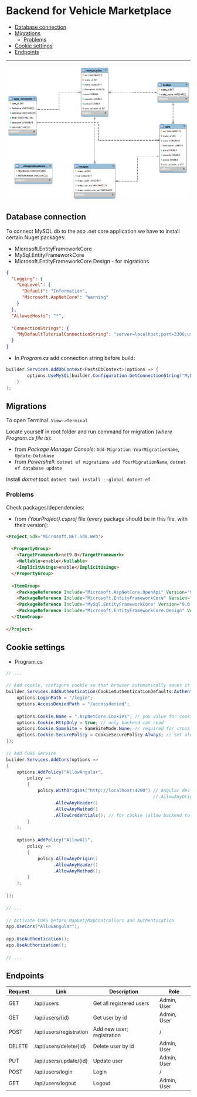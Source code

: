 # Backend for Vehicle Marketplace

- [Database connection](#database-connection)
- [Migrations](#migrations)
    - [Problems](#problems)
- [Cookie settings](#cookie-settings)
- [Endpoints](#endpoints)

<hr/>

<img src= "./images/er.png"/>

## Database connection

To connect MySQL db to the asp .net core application we have to install certain Nuget packages:

- Microsoft.EntityFrameworkCore
- MySql.EntityFrameworkCore
- Microsoft.EntityFrameworkCore.Design - for migrations

```json
{
  "Logging": {
    "LogLevel": {
      "Default": "Information",
      "Microsoft.AspNetCore": "Warning"
    }
  },
  "AllowedHosts": "*",

  "ConnectionStrings": {
    "MyDefaultTutorialConnectionString": "server=localhost;port=3306;user=admin;password=admin;database=posts"
  }
}

```

- In _Program.cs_ add connection string before build:

```csharp
builder.Services.AddDbContext<PostsDbContext>(options => {
        options.UseMySQL(builder.Configuration.GetConnectionString("MyDefaultTutorialConnectionString"));
    }
);
```

## Migrations

To open Terminal: `View->Terminal`

Locate yourself in root folder and run command for migration (_where Program.cs file is_):

- from _Package Manager Console_: `Add-Migration YourMigrationName`, `Update-Database`
- from _Powershell_: `dotnet ef migrations add YourMigrationName`, `dotnet ef database update`

Install _dotnet tool_: `dotnet tool install --global dotnet-ef`

### Problems

Check packages/dependencies:

- from _{YourProject}.csproj_ file (every package should be in this file, with their version):

```html
<Project Sdk="Microsoft.NET.Sdk.Web">

  <PropertyGroup>
    <TargetFramework>net9.0</TargetFramework>
    <Nullable>enable</Nullable>
    <ImplicitUsings>enable</ImplicitUsings>
  </PropertyGroup>

  <ItemGroup>
    <PackageReference Include="Microsoft.AspNetCore.OpenApi" Version="9.0.7" />
    <PackageReference Include="Microsoft.EntityFrameworkCore" Version="9.0.7" />
    <PackageReference Include="MySql.EntityFrameworkCore" Version="9.0.6" />
    <PackageReference Include="Microsoft.EntityFrameworkCore.Design" Version="9.0.7" />
  </ItemGroup>

</Project>
```

## Cookie settings

- Program.cs

```csharp
// ...

// Add cookie, configure cookie so that browser automatically saves it
builder.Services.AddAuthentication(CookieAuthenticationDefaults.AuthenticationScheme).AddCookie(options => {
    options.LoginPath = "/login";
    options.AccessDeniedPath = "/accessdenied";

    options.Cookie.Name = ".AspNetCore.Cookies"; // you value for cookie name
    options.Cookie.HttpOnly = true; // only backend can read
    options.Cookie.SameSite = SameSiteMode.None; // required for cross-site
    options.Cookie.SecurePolicy = CookieSecurePolicy.Always; // set always on https
});

// Add CORS Service
builder.Services.AddCors(options =>
{
    options.AddPolicy("AllowAngular",
        policy =>
        {
            policy.WithOrigins("http://localhost:4200") // Angular dev server
                                                        //.AllowAnyOrigin()
                  .AllowAnyHeader()
                  .AllowAnyMethod()
                  .AllowCredentials(); // for cookie (allow backend to send cookie)
        }
    );

    options.AddPolicy("AllowAll",
        policy =>
        {
            policy.AllowAnyOrigin()
                  .AllowAnyHeader()
                  .AllowAnyMethod();
        }
    );

});

// ...

// Activate CORS before MapGet/MapControllers and Authentication
app.UseCors("AllowAngular");

app.UseAuthentication();
app.UseAuthorization();

// ... 
```

## Endpoints

|  Request   | Link                      | Description                     |Role        |
|------------|---------------------------|---------------------------------|------------|
| GET        | /api/users                | Get all registered users        |Admin, User |
| GET        | /api/users/{id}           | Get user by id                  |Admin, User |
| POST       | /api/users/registration   | Add new user; registration      |/           |
| DELETE     | /api/users/delete/{id}    | Delete user by id               |Admin, User |
| PUT        | /api/users/update/{id}    | Update user                     |Admin, User |
| POST       | /api/users/login          | Login                           |/           |
| GET        | /api/users/logout         | Logout                          |Admin, User |